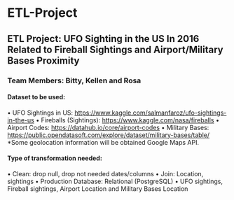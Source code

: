 # ETL-Project

## ETL Project: UFO Sighting in the US In 2016 Related to Fireball Sightings and Airport/Military Bases Proximity

### Team Members: Bitty, Kellen and Rosa

#### Dataset to be used:
•	UFO Sightings in US: https://www.kaggle.com/salmanfaroz/ufo-sightings-in-the-us
•	Fireballs (Sightings): https://www.kaggle.com/nasa/fireballs
•	Airport Codes: https://datahub.io/core/airport-codes
•	Military Bases: https://public.opendatasoft.com/explore/dataset/military-bases/table/
*Some geolocation information will be obtained Google Maps API.

#### Type of transformation needed:
•	Clean: drop null, drop not needed dates/columns
•	Join: Location, sightings
•	Production Database: Relational (PostgreSQL)
•	UFO sightings, Fireball sightings, Airport Location and Military Bases Location
